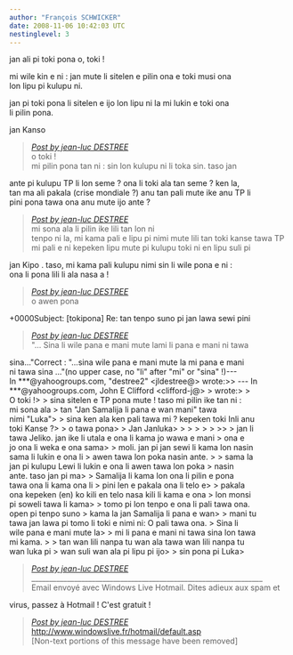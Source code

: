 ```yaml
---
author: "François SCHWICKER"
date: 2008-11-06 10:42:03 UTC
nestinglevel: 3
---
```

jan ali pi toki pona o, toki !  
  
mi wile kin e ni : jan mute li sitelen e pilin ona e toki musi ona  
lon lipu pi kulupu ni.  
  
jan pi toki pona li sitelen e ijo lon lipu ni la mi lukin e toki ona  
li pilin pona.  
  
jan Kanso  

> [_Post by jean-luc DESTREE_](/sHyrfkbs/tan-tenpo-suno-pi-jan-lawa-sewi-pini#post5)  
> o toki !  
> mi pilin pona tan ni : sin lon kulupu ni li toka sin. taso jan  
> 

ante pi kulupu TP li lon seme ? ona li toki ala tan seme ? ken la,  
tan ma ali pakala (crise mondiale ?) anu tan pali mute ike anu TP li  
pini pona tawa ona anu mute ijo ante ?  

> [_Post by jean-luc DESTREE_](/sHyrfkbs/tan-tenpo-suno-pi-jan-lawa-sewi-pini#post5)  
> mi sona ala li pilin ike lili tan lon ni  
> tenpo ni la, mi kama pali e lipu pi nimi mute lili tan toki kanse tawa TP  
> mi pali e ni kepeken lipu mute pi kulupu toki ni en lipu suli pi  
> 

jan Kipo . taso, mi kama pali kulupu nimi sin li wile pona e ni :  
ona li pona lili li ala nasa a !  

> [_Post by jean-luc DESTREE_](/sHyrfkbs/tan-tenpo-suno-pi-jan-lawa-sewi-pini#post5)  
> o awen pona  
> 

+0000Subject: \[tokipona\] Re: tan tenpo suno pi jan lawa sewi pini  

> [_Post by jean-luc DESTREE_](/sHyrfkbs/tan-tenpo-suno-pi-jan-lawa-sewi-pini#post5)  
> "... Sina li wile pana e mani mute lami li pana e mani ni tawa  
> 

sina..."Correct : "...sina wile pana e mani mute la mi pana e mani  
ni tawa sina ..."(no upper case, no "li" after "mi" or "sina" !)---  
In \*\*\*@yahoogroups.com, "destree2" <jldestree@> wrote:>> --- In  
\*\*\*@yahoogroups.com, John E Clifford <clifford-j@> > wrote:> >  
O toki !> > sina sitelen e TP pona mute ! taso mi pilin ike tan ni :  
mi sona ala > tan "Jan Samalija li pana e wan mani" tawa  
nimi "Luka"> > sina ken ala ken pali tawa mi ? kepeken toki Inli anu  
toki Kanse ?> > o tawa pona> > Jan Janluka> > > > > > >> > jan li  
tawa Jeliko. jan ike li utala e ona li kama jo wawa e mani > ona e  
jo ona li weka e ona sama> > moli. jan pi jan sewi li kama lon nasin  
sama li lukin e ona li > awen tawa lon poka nasin ante. > > sama la  
jan pi kulupu Lewi li lukin e ona li awen tawa lon poka > nasin  
ante. taso jan pi ma> > Samalija li kama lon ona li pilin e pona  
tawa ona li kama ona li > pini len e pakala ona li telo e> > pakala  
ona kepeken (en) ko kili en telo nasa kili li kama e ona > lon monsi  
pi soweli tawa li kama> > tomo pi lon tenpo e ona li pali tawa ona.  
open pi tenpo suno > kama la jan Samalija li pana e wan> > mani tu  
tawa jan lawa pi tomo li toki e nimi ni: O pali tawa ona. > Sina li  
wile pana e mani mute la> > mi li pana e mani ni tawa sina lon tawa  
mi kama. > > tan wan lili nanpa tu wan ala tawa wan lili nanpa tu  
wan luka pi > wan suli wan ala pi lipu pi ijo> > sin pona pi Luka>  

> [_Post by jean-luc DESTREE_](/sHyrfkbs/tan-tenpo-suno-pi-jan-lawa-sewi-pini#post5)  
> \_\_\_\_\_\_\_\_\_\_\_\_\_\_\_\_\_\_\_\_\_\_\_\_\_\_\_\_\_\_\_\_\_\_\_\_\_\_\_\_\_\_\_\_\_\_\_\_\_\_\_\_\_\_\_\_\_\_\_\_\_\_\_\_\_  
> Email envoyé avec Windows Live Hotmail. Dites adieux aux spam et  
> 

virus, passez à Hotmail ! C'est gratuit !  

> [_Post by jean-luc DESTREE_](/sHyrfkbs/tan-tenpo-suno-pi-jan-lawa-sewi-pini#post5)  
> http://www.windowslive.fr/hotmail/default.asp  
> \[Non-text portions of this message have been removed\]  
>